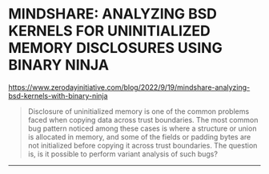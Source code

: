# MINDSHARE: ANALYZING BSD KERNELS FOR UNINITIALIZED MEMORY DISCLOSURES USING BINARY NINJA

https://www.zerodayinitiative.com/blog/2022/9/19/mindshare-analyzing-bsd-kernels-with-binary-ninja
<blockquote>
Disclosure of uninitialized memory is one of the common problems faced when copying data across trust boundaries. The most common bug pattern noticed among these cases is where a structure or union is allocated in memory, and some of the fields or padding bytes are not initialized before copying it across trust boundaries. The question is, is it possible to perform variant analysis of such bugs?
</blockquote>

---

